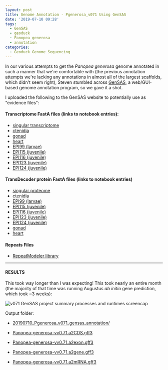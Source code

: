 ```yaml
---
layout: post
title: Genome Annotation - Pgenerosa_v071 Using GenSAS
date: '2019-07-10 09:28'
tags:
  - GenSAS
  - geoduck
  - Panopea generosa
  - annotation
categories:
  - Geoduck Genome Sequencing
---
```

In our various attempts to get the _Panopea generosa_ genome annotated in such a manner that we're comfortable with (the previous annotation attempts we're lacking any annotations in almost all of the largest scaffolds, which didn't seem right), Steven stumbled across [GenSAS](https://www.gensas.org/gensas), a web/GUI-based genome annotation program, so we gave it a shot.

I uploaded the following to the GenSAS website to potentially use as "evidence files":

#### Transcriptome FastA files (links to notebook entries):
- [singular transcriptome](https://robertslab.github.io/sams-notebook/2018/09/04/transcriptome-assembly-geoduck-rnaseq-data.html)
- [ctenidia](https://robertslab.github.io/sams-notebook/2019/04/09/Transcriptome-Assembly-Geoduck-Tissue-specific-Assembly-Ctenidia-with-HiSeq-and-NovaSeq-Data-on-Mox.html)
- [gonad](https://robertslab.github.io/sams-notebook/2019/04/09/Transcriptome-Assembly-Geoduck-Tissue-specific-Assembly-Gonad-HiSeq-and-NovaSeq-Data-on-Mox.html)
- [heart](https://robertslab.github.io/sams-notebook/2019/02/15/Transcriptome-Assembly-Geoduck-Tissue-Specific-Assembly-Heart.html)
- [EPI99 (larvae)](https://robertslab.github.io/sams-notebook/2019/04/09/Transcriptome-Assembly-Geoduck-Tissue-specific-Assembly-Larvae-Day5-EPI99-with-HiSeq-and-NovaSeq-Data-on-Mox.html)
- [EPI115 (juvenile)](https://robertslab.github.io/sams-notebook/2019/04/09/Transcriptome-Assembly-Geoduck-Tissue-specific-Assembly-Juvenile-Super-Low-OA-EPI115-with-HiSeq-Data-on-Mox.html)
- [EPI116 (juvenile)](https://robertslab.github.io/sams-notebook/2019/04/09/Transcriptome-Assembly-Geoduck-Tissue-specific-Assembly-Juvenile-Super-Low-OA-EPI116-with-HiSeq-Data-on-Mox.html)
- [EPI123 (juvenile)](https://robertslab.github.io/sams-notebook/2019/04/09/Transcriptome-Assembly-Geoduck-Tissue-specific-Assembly-Juvenile-Ambient-OA-EPI123-with-HiSeq-Data-on-Mox.html)
- [EPI124 (juvenile)](https://robertslab.github.io/sams-notebook/2019/04/09/Transcriptome-Assembly-Geoduck-Tissue-specific-Assembly-Juvenile-Ambient-OA-EPI124-with-HiSeq-and-NovaSeq-Data-on-Mox.html)


#### TransDecoder protein FastA files (links to notebook entries)
- [singular proteome](https://robertslab.github.io/sams-notebook/2018/11/21/Annotation-Geoduck-Transcritpome-with-TransDecoder.html)
- [ctenidia](https://robertslab.github.io/sams-notebook/2019/06/27/Transcriptome-Annotation-Geoduck-Ctenidia-with-Transdecoder-on-Mox.html)
- [EPI99 (larvae)](https://robertslab.github.io/sams-notebook/2019/06/27/Transcriptome-Annotation-Geoduck-Larvae-Day5-EPI99-with-Transdecoder-on-Mox.html)
- [EPI115 (juvenile)](https://robertslab.github.io/sams-notebook/2019/06/27/Transcriptome-Annotation-Geoduck-Juvenile-Super-Low-OA-EPI115-with-Transdecoder-on-Mox.html)
- [EPI116 (juvenile)](https://robertslab.github.io/sams-notebook/2019/06/27/Transcriptome-Annotation-Geoduck-Juvenile-Super-Low-OA-EPI116-with-Transdecoder-on-Mox.html)
- [EPI123 (juvenile)](https://robertslab.github.io/sams-notebook/2019/06/27/Transcriptome-Annotation-Geoduck-Juvenile-Ambient-OA-EPI123-with-Transdecoder-on-Mox.html)
- [EPI124 (juvenile)](https://robertslab.github.io/sams-notebook/2019/06/27/Transcriptome-Annotation-Geoduck-Juvenile-Ambient-OA-EPI124-with-Transdecoder-on-Mox.html)
- [gonad](https://robertslab.github.io/sams-notebook/2019/06/27/Transcriptome-Annotation-Geoduck-Gonad-with-Transdecoder-on-Mox.html)
- [heart](https://robertslab.github.io/sams-notebook/2019/03/18/Transcriptome-Annotation-Geoduck-Heart-with-Transdecoder-on-Mox.html)

#### Repeats Files
- [RepeatModeler library](https://robertslab.github.io/sams-notebook/2019/06/26/RepeatModeler-Pgenerosa_v074-for-MAKER-Annotation-on-Emu.html)

---

#### RESULTS

This took way longer than I was expecting! This took nearly an entire month (the majority of that time was running Augustus _ab initio_ gene prediction, which took ~3 weeks):

![v071 GenSAS project summary processes and runtimes screencap](https://github.com/RobertsLab/sams-notebook/blob/master/images/screencaps/20190710_gensas_pgen-071_runtimes.png?raw=true)

Output folder:

- [20190710_Pgenerosa_v071_gensas_annotation/](https://gannet.fish.washington.edu/Atumefaciens/20190710_Pgenerosa_v071_gensas_annotation/)



- [Panopea-generosa-vv0.71.a2CDS.gff3](https://gannet.fish.washington.edu/Atumefaciens/20190710_Pgenerosa_v071_gensas_annotation/Panopea-generosa-vv0.71.a2.CDS.gff3)

- [Panopea-generosa-vv0.71.a2exon.gff3](https://gannet.fish.washington.edu/Atumefaciens/20190710_Pgenerosa_v071_gensas_annotation/Panopea-generosa-vv0.71.a2.exon.gff3)

- [Panopea-generosa-vv0.71.a2gene.gff3](https://gannet.fish.washington.edu/Atumefaciens/20190710_Pgenerosa_v071_gensas_annotation/Panopea-generosa-vv0.71.a2.gene.gff3)

- [Panopea-generosa-vv0.71.a2mRNA.gff3](https://gannet.fish.washington.edu/Atumefaciens/20190710_Pgenerosa_v071_gensas_annotation/Panopea-generosa-vv0.71.a2.mRNA.gff3)
